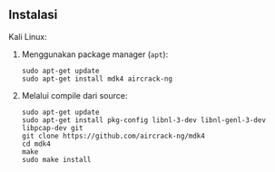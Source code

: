 ## Instalasi

Kali Linux:

1. Menggunakan package manager (`apt`):

   ```
   sudo apt-get update
   sudo apt-get install mdk4 aircrack-ng
   ```

2. Melalui compile dari source:
   
   ```
   sudo apt-get update
   sudo apt-get install pkg-config libnl-3-dev libnl-genl-3-dev libpcap-dev git
   git clone https://github.com/aircrack-ng/mdk4
   cd mdk4
   make
   sudo make install
   ```
